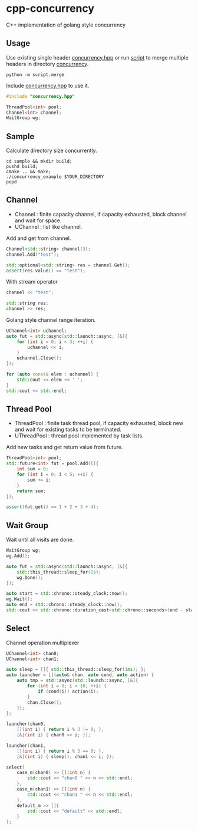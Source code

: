 # cpp-concurrency

C++ implementation of golang style concurrency

## Usage

Use existing single header [concurrency.hpp](./concurrency.hpp) or run [script](./script/merge.py) to merge multiple headers in directory [concurrency](./concurrency).
```
python -m script.merge
```

Include [concurrency.hpp](./concurrency.hpp) to use it.
```C++
#include "concurrency.hpp"

ThreadPool<int> pool;
Channel<int> channel;
WaitGroup wg;
```

## Sample

Calculate directory size concurrently.
```
cd sample && mkdir build;
pushd build;
cmake .. && make;
./concurrency_example $YOUR_DIRECTORY
popd
```

## Channel

- Channel<T> : finite capacity channel, if capacity exhausted, block channel and wait for space.
- UChannel<T> : list like channel.

Add and get from channel.
```C++
Channel<std::string> channel(3);
channel.Add("test");

std::optional<std::string> res = channel.Get();
assert(res.value() == "test");
```

With stream operator
```C++
channel << "test";

std::string res;
channel >> res;
```

Golang style channel range iteration.
```C++
UChannel<int> uchannel;
auto fut = std::async(std::launch::async, [&]{ 
    for (int i = 0; i < 3; ++i) {
        uchannel << i;
    }
    uchannel.Close();
});

for (auto const& elem : uchannel) {
    std::cout << elem << ' ';
}
std::cout << std::endl;
```

## Thread Pool

- ThreadPool<T> : finite task thread pool, if capacity exhausted, block new and wait for existing tasks to be terminated.
- UThreadPool<T> : thread pool implemented by task lists.

Add new tasks and get return value from future.
```C++
ThreadPool<int> pool;
std::future<int> fut = pool.Add([]{
    int sum = 0;
    for (int i = 0; i < 5; ++i) {
        sum += i;
    }
    return sum;
});

assert(fut.get() == 1 + 2 + 3 + 4);
```

## Wait Group

Wait until all visits are done.

```C++
WaitGroup wg;
wg.Add();

auto fut = std::async(std::launch::async, [&]{
    std::this_thread::sleep_for(2s);
    wg.Done();
});

auto start = std::chrono::steady_clock::now();
wg.Wait();
auto end = std::chrono::steady_clock::now();
std::cout << std::chrono::duration_cast<std::chrono::seconds>(end - start).count() << std::endl;
```

## Select

Channel operation multiplexer
```C++
UChannel<int> chan0;
UChannel<int> chan1;

auto sleep = []{ std::this_thread::sleep_for(1ms); };
auto launcher = [](auto& chan, auto cond, auto action) {
    auto tmp = std::async(std::launch::async, [&]{
        for (int i = 0; i < 10; ++i) {
            if (cond(i)) action(i);
        }
        chan.Close();
    });
};

launcher(chan0, 
    [](int i) { return i % 3 != 0; },
    [&](int i) { chan0 << i; });

launcher(chan1,
    [](int i) { return i % 3 == 0; },
    [&](int i) { sleep(); chan1 << i; });

select(
    case_m(chan0) >> [](int n) { 
        std::cout << "chan0 " << n << std::endl; 
    },
    case_m(chan1) >> [](int n) { 
        std::cout << "chan1 " << n << std::endl; 
    },
    default_m >> []{
        std::cout << "default" << std::endl;
    }
);
```
